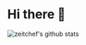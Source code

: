# Hi there 👋

![zeitchef's github stats](https://github-readme-stats.vercel.app/api?username=zeitchef&show_icons=true&count_private=true&theme=vue-dark)
